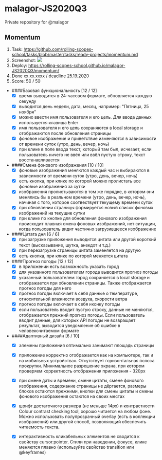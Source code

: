 # malagor-JS2020Q3
Private repository for @malagor

## Momentum
1. Task: https://github.com/rolling-scopes-school/tasks/blob/master/tasks/ready-projects/momentum.md
2. Screenshot:
   ![](https://webpolygon.by/wp-content/uploads/2020/10/momentum3.jpg)
3. Deploy: https://rolling-scopes-school.github.io/malagor-JS2020Q3/momentum/
4. Done xx.xx.xxxx / deadline 25.19.2020
5. Score: 50 / 50
  
- ####Базовая функциональность [12 / 12]
    - [x] время выводится в 24-часовом формате, обновляется каждую секунду
    - [x] выводится день недели, дата, месяц, например: "Пятница, 25 ноября"
    - [x] можно ввести имя пользователя и его цель. Для ввода данных используется клавиша Enter
    - [x] имя пользователя и его цель сохраняются в local storage и отображаются после обновления страницы
    - [x] фоновое изображение и приветствие изменяются в зависимости от времени суток (утро, день, вечер, ночь)
    - [x] при клике в поле ввода текст, который там был, исчезает, если пользователь ничего не ввёл или ввёл пустую строку, текст восстанавливается

- ####Смена фонового изображения [10 / 10]
    - [x] фоновые изображения меняются каждый час и выбираются в зависимости от времени суток (утро, день, вечер, ночь)
    - [x] есть кнопка, при клике по которой можно пролистать все фоновые изображения за сутки
    - [x] изображения пролистываются в том же порядке, в котором они менялись бы в реальном времени (утро, день, вечер, ночь), начиная с того, которое соотвествует текущему времени суток
    - [x] при обновлении страницы формируется новый список фоновых изображений на текущие сутки
    - [x] при клике по кнопке для обновления фонового изображения происходит плавная смена фоновых изображений, нет ситуации, когда пользователь видит частично загрузившееся изображение

- ####Цитата дня [6 / 6]
    - [x] при загрузке приложения выводится цитата или другой короткий текст (высказывание, шутка, анекдот и т.д.)
    - [x] при перезагрузке страницы цитата заменяется на другую
    - [x] есть кнопка, при клике по которой меняется цитата

- ####Прогноз погоды [12 / 12]
    - [x] в приложении есть возможность указать город
    - [x] для указанного пользователем города выводится прогноз погоды
    - [x] указанный пользователем город сохраняется в local storage и отображается при обновлении страницы. Также отображается прогноз погоды для него
    - [x] прогноз погоды включает в себя данные о температуре, относительной влажности воздуха, скорости ветра
    - [x] прогноз погоды включает в себя иконку погоды
    - [x] если пользователь вводит пустую строку, данные не меняются, отображается прежний прогноз погоды. Если пользователь вводит данные, для которых API погоды не возвращает результат, выводится уведомление об ошибке в человекочитаемом формате

- ####Адаптивный дизайн [6 / 10]
    - [x] элемены приложения оптимально занимают площадь страницы
    - [x] приложение корректно отображается как на компьютере, так и на мобильных устройствах. Отсутствует горизонтальная полоса прокрутки. Минимальное разрешение экрана, при котором проверяем корректность отображения приложения - 320px
    - [x] при смене даты и времени, смене цитаты, смене фонового изображения, содержание страницы не дёргается, размеры блоков остаются прежними, кнопки для смены цитаты и смены фонового изображения остаются на своих местах
    - [x] шрифт достаточного размера (не меньше 14рх) и контрастности Colour contrast checking tool, хорошо читается на любом фоне. Можно использовать полупрозрачный overlay (есть в коллекции изображений) или другой способ, позволяющий обеспечить читаемость текста.
    - [x] интерактивность кликабельных элементов не сводится к свойству cursor:pointer. Стили при наведении, фокусе, клике меняются плавно (используйте свойство transition или @keyframes)

